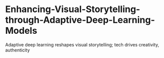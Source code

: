 # Enhancing-Visual-Storytelling-through-Adaptive-Deep-Learning-Models
Adaptive deep learning reshapes visual storytelling; tech drives creativity, authenticity
